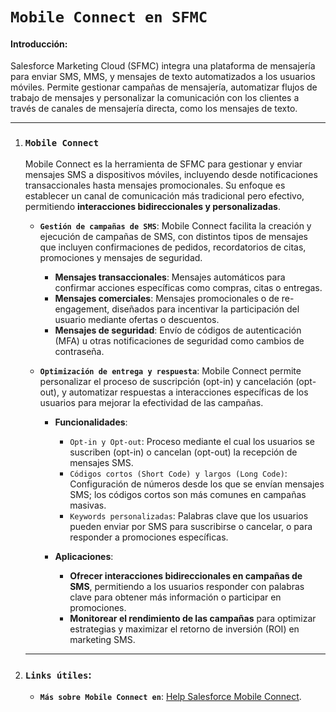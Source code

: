 # **`Mobile Connect en SFMC`**

#### Introducción:

Salesforce Marketing Cloud (SFMC) integra una plataforma de mensajería para enviar SMS, MMS, y mensajes de texto automatizados a los usuarios móviles. Permite gestionar campañas de mensajería, automatizar flujos de trabajo de mensajes y personalizar la comunicación con los clientes a través de canales de mensajería directa, como los mensajes de texto.

---

1. ### **`Mobile Connect`**

   Mobile Connect es la herramienta de SFMC para gestionar y enviar mensajes SMS a dispositivos móviles, incluyendo desde notificaciones transaccionales hasta mensajes promocionales. Su enfoque es establecer un canal de comunicación más tradicional pero efectivo, permitiendo **interacciones bidireccionales y personalizadas**.

   - **`Gestión de campañas de SMS`**: Mobile Connect facilita la creación y ejecución de campañas de SMS, con distintos tipos de mensajes que incluyen confirmaciones de pedidos, recordatorios de citas, promociones y mensajes de seguridad.

     - **Mensajes transaccionales**: Mensajes automáticos para confirmar acciones específicas como compras, citas o entregas.
     - **Mensajes comerciales**: Mensajes promocionales o de re-engagement, diseñados para incentivar la participación del usuario mediante ofertas o descuentos.
     - **Mensajes de seguridad**: Envío de códigos de autenticación (MFA) u otras notificaciones de seguridad como cambios de contraseña.

   - **`Optimización de entrega y respuesta`**:
     Mobile Connect permite personalizar el proceso de suscripción (opt-in) y cancelación (opt-out), y automatizar respuestas a interacciones específicas de los usuarios para mejorar la efectividad de las campañas.

     - **Funcionalidades**:

       - `Opt-in y Opt-out`: Proceso mediante el cual los usuarios se suscriben (opt-in) o cancelan (opt-out) la recepción de mensajes SMS.
       - `Códigos cortos (Short Code) y largos (Long Code)`: Configuración de números desde los que se envían mensajes SMS; los códigos cortos son más comunes en campañas masivas.
       - `Keywords personalizadas`: Palabras clave que los usuarios pueden enviar por SMS para suscribirse o cancelar, o para responder a promociones específicas.

     - **Aplicaciones**:

       - **Ofrecer interacciones bidireccionales en campañas de SMS**, permitiendo a los usuarios responder con palabras clave para obtener más información o participar en promociones.
       - **Monitorear el rendimiento de las campañas** para optimizar estrategias y maximizar el retorno de inversión (ROI) en marketing SMS.

   ***

2. ### **`Links útiles`**:

   - **`Más sobre Mobile Connect en`**: [Help Salesforce Mobile Connect](https://help.salesforce.com/s/articleView?id=sf.mc_moc_mobileconnect.htm&type=5).
